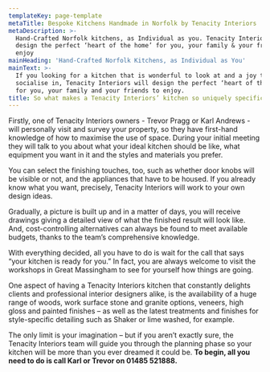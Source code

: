 ```yaml
---
templateKey: page-template
metaTitle: Bespoke Kitchens Handmade in Norfolk by Tenacity Interiors
metaDescription: >-
  Hand-Crafted Norfolk kitchens, as Individual as you. Tenacity Interiors will
  design the perfect ‘heart of the home’ for you, your family & your friends to
  enjoy
mainHeading: 'Hand-Crafted Norfolk Kitchens, as Individual as You'
mainText: >-
  If you looking for a kitchen that is wonderful to look at and a joy to cook or
  socialise in, Tenacity Interiors will design the perfect ‘heart of the home’
  for you, your family and your friends to enjoy.
title: So what makes a Tenacity Interiors’ kitchen so uniquely specific to you?
---
```

Firstly, one of Tenacity Interiors owners - Trevor Pragg or Karl Andrews - will personally visit and survey your property, so they have first-hand knowledge of how to maximise the use of space. During your initial meeting they will talk to you about what your ideal kitchen should be like, what equipment you want in it and the styles and materials you prefer.

You can select the finishing touches, too, such as whether door knobs will be visible or not, and the appliances that have to be housed. If you already know what you want, precisely, Tenacity Interiors will work to your own design ideas.

Gradually, a picture is built up and in a matter of days, you will receive drawings giving a detailed view of what the finished result will look like. And, cost-controlling alternatives can always be found to meet available budgets, thanks to the team’s comprehensive knowledge.

With everything decided, all you have to do is wait for the call that says “your kitchen is ready for you.” In fact, you are always welcome to visit the workshops in Great Massingham to see for yourself how things are going.

One aspect of having a Tenacity Interiors kitchen that constantly delights clients and professional interior designers alike, is the availability of a huge range of woods, work surface stone and granite options, veneers, high gloss and painted finishes – as well as the latest treatments and finishes for style-specific detailing such as Shaker or lime washed, for example.

The only limit is your imagination – but if you aren’t exactly sure, the Tenacity Interiors team will guide you through the planning phase so your kitchen will be more than you ever dreamed it could be. **To begin, all you need to do is call Karl or Trevor on 01485 521888.**
